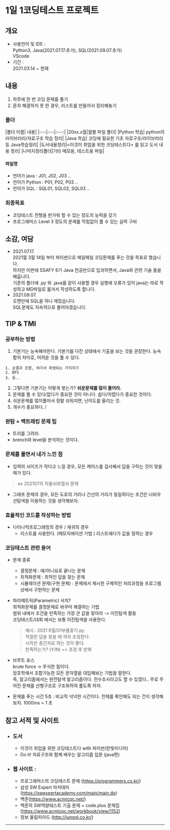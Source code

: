 # 1일 1코딩테스트 프로젝트

## 개요 
* 사용언어 및 IDE :   
 Python3, Java(2021.07.17.추가), SQL(2021.09.07.추가)     
 VScode
* 기간 :   
 2021.03.14 ~ 현재    
 
## 내용   
1. 하루에 한 번 코딩 문제를 풀기
2. 혼자 해결하지 못 한 경우, 리스트를 만들어서 정리해놓기

### 폴더
|폴더 이름| 내용|
|:--:|:--:|:---:|
|20xx.x월|월별 파일 폴더|
|Python 학습| python의 라이브러리/자료구조 학습 정리|
|Java 학습| 코딩에 필요한 기초 자료구조/라이브러리 등 Java학습정리|
|도서내용정리|<이것이 취업을 위한 코딩테스트다> 를 읽고 도서 내용 정리|
|나머지정리폴더|기타 메모용, 테스트용 파일|
#### 파일명
* 언어가 java : J01, J02, J03 ..
* 언어가 Python : P01, P02, P03 ..
* 언어가 SQL : SQL01, SQL02, SQL03 ..

### 최종목표   
* 코딩테스트 전형을 반가워 할 수 있는 정도의 능력을 갖기
* 프로그래머스 Level 3 정도의 문제를 막힘없이 풀 수 있는 실력 구비

## 소감, 여담
* 2021.07.17.   
    2021월 3월 14일 부터 파이썬으로 매일매일 코딩문제를 푸는 것을 목표로 했습니다.    
    하지만 이번에 SSAFY 6기 Java 전공반으로 입과하면서, Java와 관련 기술 들을 배웁니다.   
    기존의 폴더에 .py 와 .java를 같이 사용할 경우 실행에 오류가 있어 java는 따로 작성하고 MD파일로 옮겨서 작성하도록 합니다.
* 2021.09.07.  
    오랜만에 SQL을 하니 재밌습니다.   
    SQL문제도 지속적으로 풀어야겠습니다.   

## TIP & TMI
### 공부하는 방법 
1. 기본기는 능숙해야한다. 기본기를 다진 상태에서 기출을 보는 것을 권장한다. 능숙함의 차이로, 어려운 것을 풀 수 있다. 
```
1. 순열과 조합, 여기서 파생되는 가지치기
2. BFS
3. 등.. 
```    
2. 그렇다면 기본기는 어떻게 쌓는가? **쉬운문제를 많이 풀어라.**
3. 문제를 풀 수 있다/없다가 중요한 것이 아니다. 쉽다/어렵다가 중요한 것이다.
4. 쉬운문제를 많이풀어서 정말 쉬워지면, 난이도를 올리는 것.
5. 개수가 중요하다..!

### 완탐 + 백트래킹 문제 팁
* 트리를 그려라.
* brench와 level을 분석하는 것이다.

###
### 문제를 풀면서 내가 느낀 점 
* 입력의 사이즈가 작다고 느낄 경우, 모든 케이스를 검사해서 답을 구하는 것이 맞을 때가 있다.
>ex 202107의 자물쇠와열쇠 문제
* 그래프 문제의 경우, 모든 도로의 거리나 간선의 거리가 동일하다는 조건은 너비우선탐색을 이용하는 것을 생각해보자.

### 효율적인 코드를 작성하는 방법   
* 다이나믹프로그래밍의 경우 / 재귀의 경우   
    + 리스트를 사용한다. (메모지에이션 기법 ) 리스트에다가 값을 정하는 경우

### 코딩테스트 관련 용어
* 문제 종류        
    + 결정문제 : 예/아니요로 끝나는 문제        
    + 최적화문제 : 최적인 답을 찾는 문제        
    + 시뮬레이션 문제(구현 문제) : 문제에서 제시한 구체적인 처리과정을 프로그램 상에서 구현하는 문제 

* 파라메트릭(Parametric) 서치?   
    최적화문제를 결정문제로 바꾸어 해결하는 기법    
    범위 내에서 조건을 만족하는 가장 큰 값을 찾아라 -> 이진탐색 활용   
    코딩테스트/대회 에서는 보통 이진탐색을 사용한다.   
    > 예시 : 2021 6월/01부품찾기.py   
    > 적절한 답을 찾을 때 까지 조정한다.   
    > 시작은 중간자로 하는 것이 좋다.    
    > 만족하는가? (Y/N) => 조정 후 반복

* 브루트 포스       
    brute force -> 무식한 힘이다.       
    암호학에서 조합가능한 모든 문자열을 대입해보는 기법을 말한다.       
    즉, 알고리즘에서는 완전탐색 알고리즘이다. 전수조사라고도 할 수 있겠다..
    주로 주어진 문제를 선형구조로 구조화하여 풀도록 하자.

* 문제를 푸는 시간
    5초 : 비교적 넉넉한 시간이다. 전체를 확인해도 되는 건지 생각해보자.
    1000ms = 1 초

## 참고 서적 및 사이트
* ### 도서  
    + 이것이 취업을 위한 코딩테스트다 with 파이썬(한빛미디어)
    + Do it! 자료구조와 함께 배우는 알고리즘 입문 (java편)
* ### 웹 사이트 :    
    + 프로그래머스의 코딩테스트 문제 (https://programmers.co.kr/)   
    + 삼성 SW Expert 아카데미 (https://swexpertacademy.com/main/main.do)      
    + 백준(https://www.acmicpc.net/)
    + 백준의 SW역량테스트 기출 문제 + code.plus 문제집 (https://www.acmicpc.net/workbook/view/1152)
    + 정보 올림피아드 (http://jungol.co.kr/)
 
 ***
 

